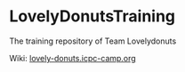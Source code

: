 # LovelyDonutsTraining
The training repository of Team Lovelydonuts

Wiki: [lovely-donuts.icpc-camp.org](http://lovely-donuts.icpc-camp.org)

